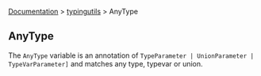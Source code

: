 [Documentation](/docs/documentation.md) > [typingutils](/docs/typingutils/typingutils.md) > AnyType

## AnyType

The `AnyType` variable is an annotation of `TypeParameter | UnionParameter | TypeVarParameter]` and matches any type, typevar or union.
